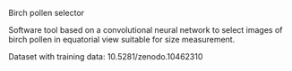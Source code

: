Birch pollen selector

Software tool based on a convolutional neural network to select images of birch pollen in equatorial view suitable for size measurement. 

Dataset with training data: 10.5281/zenodo.10462310
